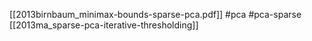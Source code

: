 [[2013birnbaum_minimax-bounds-sparse-pca.pdf]]
#pca #pca-sparse
[[2013ma_sparse-pca-iterative-thresholding]]

